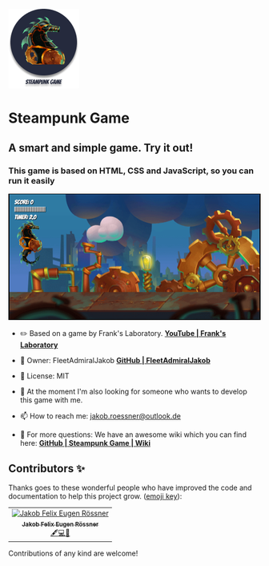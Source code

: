 ![README Image](assets/logo.png)
# Steampunk Game

## A smart and simple game. **Try it out!**

### This game is based on HTML, CSS and JavaScript, so you can run it easily

![README Image](assets/README%20Image.png)

- ✏️ Based on a game by Frank's Laboratory. **[YouTube | Frank's Laboratory](https://www.youtube.com/c/Frankslaboratory)**

- 🚀 Owner: FleetAdmiralJakob **[GitHub | FleetAdmiralJakob](https://github.com/FleetAdmiralJakob)**

- 📜 License: MIT

- 💞️ At the moment I'm also looking for someone who wants to develop this game with me.

- 📫 How to reach me: jakob.roessner@outlook.de

- 📖 For more questions: We have an awesome wiki which you can find here: **[GitHub | Steampunk Game | Wiki](https://github.com/FleetAdmiralJakob/Steampunk-Game/wiki)**

## Contributors ✨

Thanks goes to these wonderful people who have improved the code and documentation to help this project grow. ([emoji key](https://allcontributors.org/docs/en/emoji-key)):

<table>
  <tbody>
    <tr>
      <td align="center"><a href="https://github.com/FleetAdmiralJakob"><img src="https://linkshortner.net/SHZPM" width="100px;" alt="Jakob Felix Eugen Rössner"/><br /><sub><b>Jakob Felix Eugen Rössner</b></sub></a><br /><a href="" title="Content">🖋</a><a href="https://linkshortner.net/BqtCK" title="Code">💻</a><a href="" title="Documentation">📖</a></td>
    </tr>
  </tbody>
  <tfoot>
  </tfoot>
</table>

Contributions of any kind are welcome!
